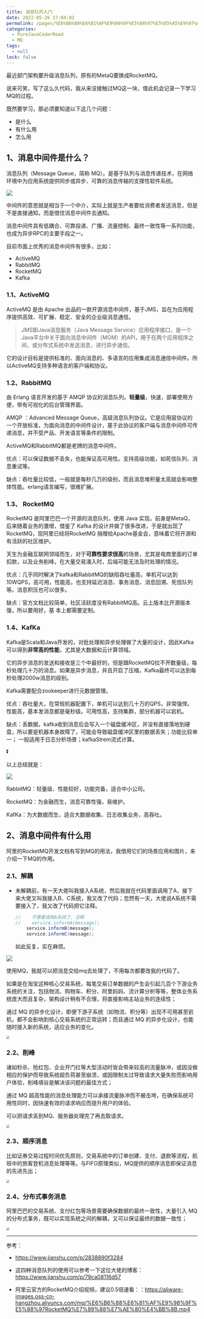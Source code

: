 ```yaml
---
title: 消息队列入门
date: 2022-05-26 17:04:02
permalink: /pages/%E6%B6%88%E6%81%AF%E9%98%9F%E5%88%97%E5%85%A5%E9%97%A8
categories: 
  - PureJavaCoderRoad
  - MQ
tags: 
  - null
lock: false
---
```

最近部门架构要升级消息队列，原有的MetaQ要换成RocketMQ。

说来可笑，写了这么久代码，我从来没接触过MQ这一块，借此机会记录一下学习MQ的过程。

既然要学习，那必须要知道以下这几个问题：

- 是什么
- 有什么用
- 怎么用



## 1、消息中间件是什么？

消息队列（Message Queue，简称 MQ）。是基于队列与消息传递技术，在网络环境中为应用系统提供同步或异步、可靠的消息传输的支撑性软件系统。

![](https://cdn.jsdelivr.net/gh/DogerRain/image@main/img-20210401/image-20210416141022742.png)

中间件的意思就是相当于一个中介，实际上就是生产者要给消费者发送消息，但是不是直接通知，而是借住消息中间件去通知。

消息中间件具有低耦合、可靠投递、广播、流量控制、最终一致性等一系列功能，也成为异步RPC的主要手段之一。

目前市面上优秀的消息中间件有很多，比如：

- ActiveMQ
- RabbitMQ
- RocketMQ
- Kafka

### 1.1、ActiveMQ

ActiveMQ 是由 Apache 出品的一款开源消息中间件，基于JMS，旨在为应用程序提供高效、可扩展、稳定、安全的企业级消息通信。

> *JMS*即Java消息服务（Java Message Service）应用程序接口，是一个Java平台中关于面向消息中间件（MOM）的API，用于在两个应用程序之间，或分布式系统中发送消息，进行异步通信。

它的设计目标是提供标准的、面向消息的、多语言的应用集成消息通信中间件。所以ActiveMQ支持多种语言的客户端和协议。

### 1.2、RabbitMQ

由 Erlang 语言开发的基于 AMQP 协议的消息队列。**轻量级**，快速，部署使用方便，带有可视化的后台管理界面。

AMQP ：Advanced Message Queue，高级消息队列协议。它是应用层协议的一个开放标准，为面向消息的中间件设计，基于此协议的客户端与消息中间件可传递消息，并不受产品、开发语言等条件的限制。

ActiveMQ和RabbitMQ都是老牌的消息中间件。

优点：可以保证数据不丢失，也能保证高可用性。支持高级功能，如死信队列、消息重试等。

缺点：吞吐量比较低，一般就是每秒几万的级别，而且消息堆积量太高就会影响整体性能。erlang语言编写，很难扩展。

### 1.3、 RocketMQ

RocketMQ 是阿里巴巴一个开源的消息队列，使用 Java 实现。前身是MetaQ，后来随着业务的激增，借鉴了 Kafka 的设计并做了很多改进，于是就出现了RocketMQ，现阿里已经将RocketMQ 捐赠给Apache基金会，意味着它将开源和有活跃的社区维护。

天生为金融互联网领域而生，对于**可靠性要求很高**的场景，尤其是电商里面的订单扣款，以及业务削峰，在大量交易涌入时，后端可能无法及时处理的情况。

优点：几乎同时解决了kafka和RabbitMQ的缺陷吞吐量高，单机可以达到10WQPS，高可用，性能高，也支持延迟消息、事务消息、消息回溯、死信队列等。消息积压也可以很多。

缺点：官方文档比较简单，社区活跃度没有RabbitMQ高。云上版本比开源版本强，所以要用好，基
本上都需要定制。

### 1.4、KafKa

Kafka是Scala和Java开发的，对批处理和异步处理做了大量的设计，因此Kafka可以得到**非常高的性能**，尤其是大数据和云计算领域。

它的异步消息的发送和接收是三个中最好的，但是跟RocketMQ拉不开数量级，每秒处理几十万的消息。如果是异步消息，并且开启了压缩，Kafka最终可以达到每秒处理2000w消息的级别。

Kafka需要配合zookeeper进行元数据管理。

优点：吞吐量大，在常规机器配置下，单机可以达到几十万的QPS，非常强悍。性能高，基本发消息都是毫秒级。可用性高，支持集群，部分机器可以宕机。

缺点：丢数据，kafka收到消息后会写入一个磁盘缓冲区，并没有直接落地到硬盘，所以要是机器本身故障了，可能会导致磁盘缓冲区里的数据丢失；功能比较单一； 一般适用于日志分析场景；kafkaStrem流式计算。

 :arrow_double_down:

以上总结就是：

![](https://cdn.jsdelivr.net/gh/DogerRain/image@main/img-20210401/image-20210416165208028.png)

RabbitMQ：轻量级、性能较好，功能完备，适合中小公司。

RocketMQ：为金融而生，消息可靠性强，易维护。

KafKa：为大数据而生，适合大数据收集、日志收集业务，高吞吐。



## 2、消息中间件有什么用

阿里的RocketMQ开发文档有写到MQ的用法，我借用它们的场景应用和图片，来介绍一下MQ的作用。

###  2.1、解耦

- 未解耦前，有一天大佬叫我接入A系统，然后我就在代码里面调用了A，接下来大佬又叫我接入B、C系统，我又改了代码；忽然有一天，大佬说A系统不需要接入了，我又改了代码把它注释。

  ```java
  //    不需要调用A系统了，注释
  //    service.informA(message);
      service.informB(message);
      service.informC(message);
  ```

  如此反复，实在麻烦。

![ ](https://cdn.jsdelivr.net/gh/DogerRain/image@main/img/image-20201029143446261.png)

使用MQ，我就可以把消息交给mq去处理了，不用每次都要改我的代码了。

如果是在淘宝这种核心交易系统，每笔交易订单数据的产生会引起几百个下游业务系统的关注，包括物流、购物车、积分、阿里妈妈、流计算分析等等，整体业务系统庞大而且复杂，架构设计稍有不合理，将直接影响主站业务的连续性；

通过 MQ 的异步化设计，即便下游子系统（如物流、积分等）出现不可用甚至宕机，都不会影响到核心交易系统的正常运转；而且通过 MQ 的异步化设计，也能随时接入新的系统，适应业务的变化。

<img src="https://img.alicdn.com/tfs/TB1t7EInsUrBKNjSZPxXXX00pXa-1134-910.png" style="zoom:50%;" />

### 2.2、削峰


诸如秒杀、抢红包、企业开门红等大型活动时皆会带来较高的流量脉冲，或因没做相应的保护而导致系统超负荷甚至崩溃，或因限制太过导致请求大量失败而影响用户体验，削峰填谷是解决该问题的最佳方式；

通过 MQ 超高性能的消息处理能力可以承接流量脉冲而不被击垮，在确保系统可用性同时，因快速有效的请求响应而提升用户的体验。

可以把请求丢到MQ、服务器处理完了再去取请求。

<img src="https://img.alicdn.com/tfs/TB1DuTrnRjTBKNjSZFwXXcG4XXa-1135-911.png" style="zoom:50%;" />

### 2.3、顺序消息

比如证券交易过程时间优先原则，交易系统中的订单创建、支付、退款等流程，航班中的旅客登机消息处理等等。与FIFO原理类似，MQ提供的顺序消息即保证消息的先进先出；

<img src="https://img.alicdn.com/tfs/TB1PjVHumzqK1RjSZFjXXblCFXa-1125-800.gif" style="zoom:50%;" />

### 2.4、分布式事务消息

阿里巴巴的交易系统、支付红包等场景需要确保数据的最终一致性，大量引入 MQ 的分布式事务，既可以实现系统之间的解耦，又可以保证最终的数据一致性；

<img src="https://img.alicdn.com/tfs/TB1i2jrnRjTBKNjSZFwXXcG4XXa-1530-1140.png" style="zoom:50%;" />



---

参考：

- https://www.jianshu.com/p/2838890f3284

- 这四种消息队列的使用可以参考一下这位大佬的博客：https://www.jianshu.com/p/79ca08116d57

- 阿里云官方的RocketMQ介绍视频，建议0.5倍速看：：https://aliware-images.oss-cn-hangzhou.aliyuncs.com/mq/%E6%B6%88%E6%81%AF%E9%98%9F%E5%88%97RocketMQ%E7%89%88%E7%AE%80%E4%BB%8B.mp4